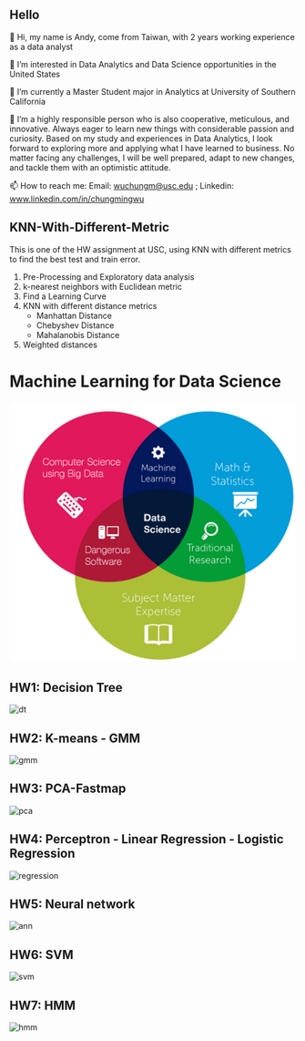 ## Hello

👋 Hi, my name is Andy, come from Taiwan, with 2 years working experience as a data analyst

👀 I’m interested in Data Analytics and Data Science opportunities in the United States

🌱 I’m currently a Master Student major in Analytics at University of Southern California

💞️ I’m a highly responsible person who is also cooperative, meticulous, and innovative. Always eager to learn new things with considerable passion and curiosity. Based on my study and experiences in Data Analytics, I look forward to exploring more and applying what I have learned to business. No matter facing any challenges, I will be well prepared, adapt to new changes, and tackle them with an optimistic attitude.

📫 How to reach me: Email: wuchungm@usc.edu ; Linkedin: www.linkedin.com/in/chungmingwu


## KNN-With-Different-Metric

This is one of the HW assignment at USC, using KNN with different metrics to find the best test and train error.

1. Pre-Processing and Exploratory data analysis
2. k-nearest neighbors with Euclidean metric
3. Find a Learning Curve
4. KNN with different distance metrics
   - Manhattan Distance
   - Chebyshev Distance   
   - Mahalanobis Distance
5. Weighted distances


# Machine Learning for Data Science
![data_science](ds.jpg)

## HW1: Decision Tree
![dt](graphic/tree.png)

## HW2: K-means - GMM
![gmm](graphic/gmm.png)

## HW3: PCA-Fastmap
![pca](graphic/pca.png)

## HW4: Perceptron - Linear Regression - Logistic Regression
![regression](graphic/regression.png)

## HW5: Neural network
![ann](graphic/ann.png)

## HW6: SVM
![svm](graphic/svm.png)

## HW7: HMM
![hmm](graphic/hmm.png)
